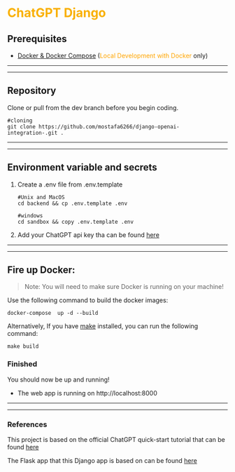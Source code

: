 # <span style="color:#f9b000">ChatGPT Django</span>

## Prerequisites

- [Docker & Docker Compose](https://docs.docker.com/desktop/) (<span style="color:orange">Local Development with Docker</span> only)

---

---

## Repository

Clone or pull from the dev branch before you begin coding.

```
#cloning
git clone https://github.com/mostafa6266/django-openai-integration-.git .

```

---

---

## Environment variable and secrets

1. Create a .env file from .env.template

   ```
   #Unix and MacOS
   cd backend && cp .env.template .env

   #windows
   cd sandbox && copy .env.template .env
   ```

2. Add your ChatGPT api key tha can be found [here](https://platform.openai.com/account/api-keys)

---

---

## Fire up Docker:

> Note: You will need to make sure Docker is running on your machine!

Use the following command to build the docker images:

```
docker-compose  up -d --build
```

Alternatively, If you have [make](https://platform.openai.com/account/api-keys) installed, you can run the following command:

```
make build
```

### Finished

You should now be up and running!

- The web app is running on http://localhost:8000

---

---

### References

This project is based on the official ChatGPT quick-start tutorial that can be found [here](https://platform.openai.com/docs/quickstart/build-your-application)

The Flask app that this Django app is based on can be found [here](https://github.com/openai/openai-quickstart-python)
